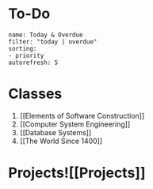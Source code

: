# To-Do
```todoist  
name: Today & Overdue
filter: "today | overdue"  
sorting:
- priority
autorefresh: 5
```

# Classes
1. [[Elements of Software Construction]] 
2. [[Computer System Engineering]]
3. [[Database Systems]]
4. [[The World Since 1400]] 

# Projects![[Projects]] 
 